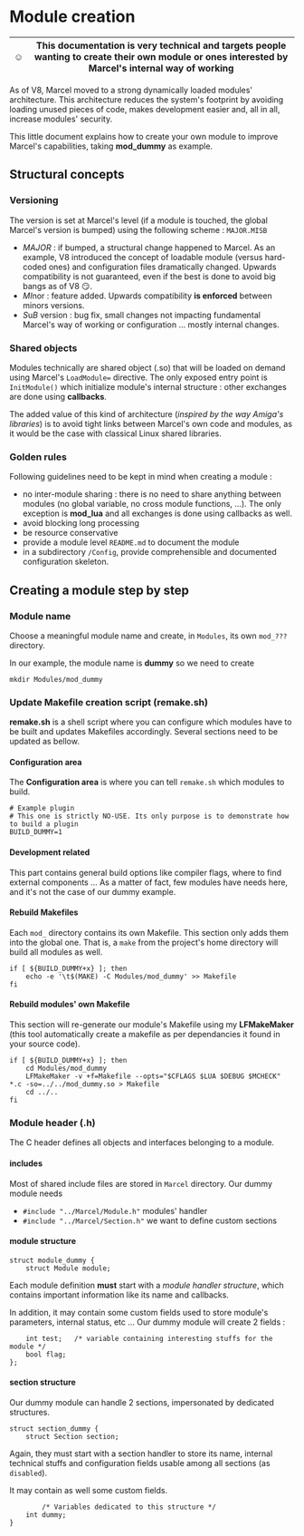 # Module creation

| :relaxed:        | This documentation is very technical and targets people wanting to create their own module or ones interested by Marcel's internal way of working |
--- | --- |

As of V8, Marcel moved to a strong dynamically loaded modules' architecture. 
This architecture reduces the system's footprint by avoiding loading unused pieces of code, makes development easier and,
all in all, increase modules' security.

This little document explains how to create your own module to improve Marcel's capabilities, taking **mod_dummy** as example.


## Structural concepts

### Versioning

The version is set at Marcel's level (if a module is touched, the global Marcel's version is bumped) using the following scheme : `MAJOR.MISB`

- *MAJOR* : if bumped, a structural change happened to Marcel. As an example, V8 introduced the concept of loadable module (versus hard-coded ones) and configuration files dramatically changed.
Upwards compatibility is not guaranteed, even if the best is done to avoid big bangs as of V8 :smirk:.
- *MI*nor : feature added. Upwards compatibility **is enforced** between minors versions. 
- *S*u*B* version : bug fix, small changes not impacting fundamental Marcel's way of working or configuration ... mostly internal changes.

### Shared objects

Modules technically are shared object (.so) that will be loaded on demand using Marcel's `LoadModule=` directive. The only exposed entry point is `InitModule()` which initialize module's internal structure : other exchanges are done using **callbacks**.

The added value of this kind of architecture (*inspired by the way Amiga's libraries*) is to avoid tight links between Marcel's own code and modules, as it would be the case with classical Linux shared libraries.

### Golden rules

Following guidelines need to be kept in mind when creating a module :
- no inter-module sharing : there is no need to share anything between modules (no global variable, no cross module functions, ...). The only exception is **mod_lua** and all exchanges is done using callbacks as well.
- avoid blocking long processing
- be resource conservative
- provide a module level `README.md` to document the module
- in a subdirectory `/Config`, provide comprehensible and documented configuration skeleton.

## Creating a module step by step

### Module name

Choose a meaningful module name and create, in `Modules`, its own `mod_???` directory.

In our example, the module name is **dummy** so we need to create
```
mkdir Modules/mod_dummy
```

### Update Makefile creation script (remake.sh)

**remake.sh** is a shell script where you can configure which modules have to be built and updates Makefiles accordingly. Several sections need to be updated as bellow.

#### Configuration area

The **Configuration area** is where you can tell `remake.sh` which modules to build.

```
# Example plugin
# This one is strictly NO-USE. Its only purpose is to demonstrate how to build a plugin
BUILD_DUMMY=1
```

#### Development related

This part contains general build options like compiler flags, where to find external components ... As a matter of fact, few modules have needs here, and it's not the case of our dummy example.

#### Rebuild Makefiles

Each `mod_` directory contains its own Makefile. This section only adds them into the global one. That is, a `make` from the project's home directory will build all modules as well.

```
if [ ${BUILD_DUMMY+x} ]; then
	echo -e '\t$(MAKE) -C Modules/mod_dummy' >> Makefile
fi
```

#### Rebuild modules' own Makefile

This section will re-generate our module's Makefile using my **LFMakeMaker** (this tool automatically create a makefile as per dependancies it found in your source code).

```
if [ ${BUILD_DUMMY+x} ]; then
	cd Modules/mod_dummy
	LFMakeMaker -v +f=Makefile --opts="$CFLAGS $LUA $DEBUG $MCHECK" *.c -so=../../mod_dummy.so > Makefile
	cd ../..
fi
```

### Module header (.h)

The C header defines all objects and interfaces belonging to a module.

#### includes

Most of shared include files are stored in `Marcel` directory. Our dummy module needs
- `#include "../Marcel/Module.h"` modules' handler
- `#include "../Marcel/Section.h"` we want to define custom sections

#### module structure

```
struct module_dummy {
	struct Module module;
```
Each module definition **must** start with a *module handler structure*, which contains important information like its name and callbacks.

In addition, it may contain some custom fields used to store module's parameters, internal status, etc ... Our dummy module will create 2 fields :

```
	int test;	/* variable containing interesting stuffs for the module */
	bool flag;
};
```

#### section structure

Our dummy module can handle 2 sections, impersonated by dedicated structures.

```
struct section_dummy {
	struct Section section;
```

Again, they must start with a section handler to store its name, internal technical stuffs and configuration fields usable among all sections (as `disabled`).

It may contain as well some custom fields.
```
		/* Variables dedicated to this structure */
	int dummy;
}
```
